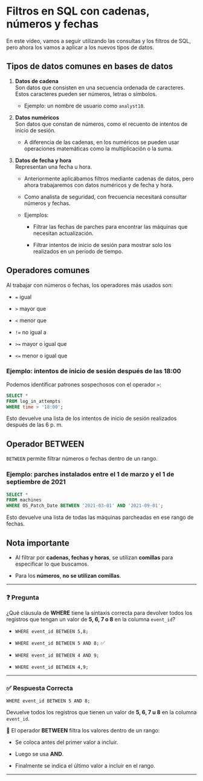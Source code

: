 
# Filtros en SQL con cadenas, números y fechas

En este vídeo, vamos a seguir utilizando las consultas y los filtros de SQL, pero ahora los vamos a aplicar a los nuevos tipos de datos.

## Tipos de datos comunes en bases de datos

1. **Datos de cadena**  
    Son datos que consisten en una secuencia ordenada de caracteres. Estos caracteres pueden ser números, letras o símbolos.
    
    - Ejemplo: un nombre de usuario como `analyst10`.
        
2. **Datos numéricos**  
    Son datos que constan de números, como el recuento de intentos de inicio de sesión.
    
    - A diferencia de las cadenas, en los numéricos se pueden usar operaciones matemáticas como la multiplicación o la suma.
        
3. **Datos de fecha y hora**  
    Representan una fecha u hora.
    
    - Anteriormente aplicábamos filtros mediante cadenas de datos, pero ahora trabajaremos con datos numéricos y de fecha y hora.
        
    - Como analista de seguridad, con frecuencia necesitará consultar números y fechas.
        
    - Ejemplos:
        
        - Filtrar las fechas de parches para encontrar las máquinas que necesitan actualización.
            
        - Filtrar intentos de inicio de sesión para mostrar solo los realizados en un período de tiempo.
            

## Operadores comunes

Al trabajar con números o fechas, los operadores más usados son:

- `=` igual
    
- `>` mayor que
    
- `<` menor que
    
- `!=` no igual a
    
- `>=` mayor o igual que
    
- `<=` menor o igual que
    

### Ejemplo: intentos de inicio de sesión después de las 18:00

Podemos identificar patrones sospechosos con el operador `>`:

```sql
SELECT * 
FROM log_in_attempts
WHERE time > '18:00';
```

Esto devuelve una lista de los intentos de inicio de sesión realizados después de las 6 p. m.

## Operador BETWEEN

`BETWEEN` permite filtrar números o fechas dentro de un rango.

### Ejemplo: parches instalados entre el 1 de marzo y el 1 de septiembre de 2021

```sql
SELECT *
FROM machines
WHERE OS_Patch_Date BETWEEN '2021-03-01' AND '2021-09-01';
```

Esto devuelve una lista de todas las máquinas parcheadas en ese rango de fechas.

## Nota importante

- Al filtrar por **cadenas, fechas y horas**, se utilizan **comillas** para especificar lo que buscamos.
    
- Para los **números**, **no se utilizan comillas**.
    

---

### ❓ Pregunta

¿Qué cláusula de **WHERE** tiene la sintaxis correcta para devolver todos los registros que tengan un valor de **5, 6, 7 o 8** en la columna `event_id`?

- `WHERE event_id BETWEEN 5,8;`
    
- `WHERE event_id BETWEEN 5 AND 8;` ✅
    
- `WHERE event_id BETWEEN 4 AND 9;`
    
- `WHERE event_id BETWEEN 4,9;`
    

---

### ✅ Respuesta Correcta

`WHERE event_id BETWEEN 5 AND 8;`

Devuelve todos los registros que tienen un valor de **5, 6, 7 u 8** en la columna `event_id`.

📌 El operador **BETWEEN** filtra los valores dentro de un rango:

- Se coloca antes del primer valor a incluir.
    
- Luego se usa **AND**.
    
- Finalmente se indica el último valor a incluir en el rango.
    

---

